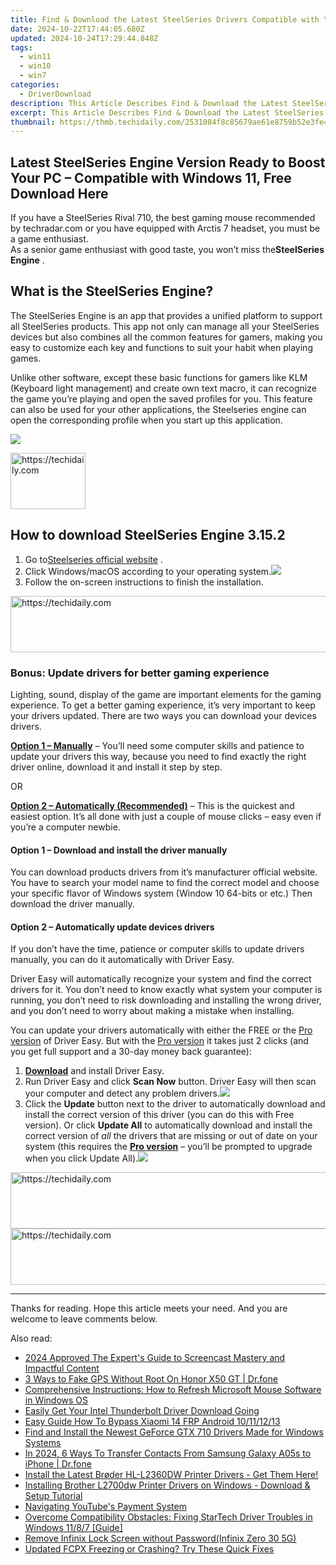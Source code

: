 ```yaml
---
title: Find & Download the Latest SteelSeries Drivers Compatible with Your Windows Machine
date: 2024-10-22T17:44:05.680Z
updated: 2024-10-24T17:29:44.848Z
tags:
  - win11
  - win10
  - win7
categories:
  - DriverDownload
description: This Article Describes Find & Download the Latest SteelSeries Drivers Compatible with Your Windows Machine
excerpt: This Article Describes Find & Download the Latest SteelSeries Drivers Compatible with Your Windows Machine
thumbnail: https://thmb.techidaily.com/2531084f8c85679ae61e8759b52e3fe4836202538838ce8ab82c47df34846229.jpg
---
```


## Latest SteelSeries Engine Version Ready to Boost Your PC – Compatible with Windows 11, Free Download Here

If you have a SteelSeries Rival 710, the best gaming mouse recommended by techradar.com or you have equipped with Arctis 7 headset, you must be a game enthusiast.  
 As a senior game enthusiast with good taste, you won’t miss the**SteelSeries Engine** .

## What is the SteelSeries Engine?

 The SteelSeries Engine is an app that provides a unified platform to support all SteelSeries products. This app not only can manage all your SteelSeries devices but also combines all the common features for gamers, making you easy to customize each key and functions to suit your habit when playing games.

 Unlike other software, except these basic functions for gamers like KLM (Keyboard light management) and create own text macro, it can recognize the game you’re playing and open the saved profiles for you. This feature can also be used for your other applications, the Steelseries engine can open the corresponding profile when you start up this application.

![](https://images.drivereasy.com/wp-content/uploads/2019/07/1-15-1024x596.jpg)

<!-- affiliate ads begin -->
<a href="https://aligracehair.sjv.io/c/5597632/2135407/19272" target="_top" id="2135407">
  <img src="//a.impactradius-go.com/display-ad/19272-2135407" border="0" alt="https://techidaily.com" width="120" height="90"/>
</a>
<img height="0" width="0" src="https://aligracehair.sjv.io/i/5597632/2135407/19272" style="position:absolute;visibility:hidden;" border="0" />
<!-- affiliate ads end -->

## How to download SteelSeries Engine 3.15.2

1. Go to[Steelseries official website](https://steelseries.com/engine) .
2. Click Windows/macOS according to your operating system.![](https://images.drivereasy.com/wp-content/uploads/2019/07/ss.jpg)
3. Follow the on-screen instructions to finish the installation.

<!-- affiliate ads begin -->
<a href="https://ephamedtechinc.pxf.io/c/5597632/2126493/26400" target="_top" id="2126493">
  <img src="//a.impactradius-go.com/display-ad/26400-2126493" border="0" alt="https://techidaily.com" width="640" height="90"/>
</a>
<img height="0" width="0" src="https://ephamedtechinc.pxf.io/i/5597632/2126493/26400" style="position:absolute;visibility:hidden;" border="0" />
<!-- affiliate ads end -->

### Bonus: Update drivers for better gaming experience

 Lighting, sound, display of the game are important elements for the gaming experience. To get a better gaming experience, it’s very important to keep your drivers updated. There are two ways you can download your devices drivers.

**[Option 1 – Manually](https://tools.techidaily.com/drivereasy/download/)**  – You’ll need some computer skills and patience to update your drivers this way, because you need to find exactly the right driver online, download it and install it step by step.

OR

**[Option 2 – Automatically (Recommended)](https://tools.techidaily.com/drivereasy/download/)**  – This is the quickest and easiest option. It’s all done with just a couple of mouse clicks – easy even if you’re a computer newbie.

#### **Option 1 –** **Download and install the driver manually**

 You can download products drivers from it’s manufacturer official website. You have to search your model name to find the correct model and choose your specific flavor of Windows system (Window 10 64-bits or etc.) Then download the driver manually.

#### **Option 2 – Automatically update devices drivers**

 If you don’t have the time, patience or computer skills to update drivers manually, you can do it automatically with Driver Easy.

 Driver Easy will automatically recognize your system and find the correct drivers for it. You don’t need to know exactly what system your computer is running, you don’t need to risk downloading and installing the wrong driver, and you don’t need to worry about making a mistake when installing.

 You can update your drivers automatically with either the FREE or the [Pro version](https://tools.techidaily.com/drivereasy/download/) of Driver Easy. But with the [Pro version](https://tools.techidaily.com/drivereasy/download/) it takes just 2 clicks (and you get full support and a 30-day money back guarantee):

1. **[Download](https://tools.techidaily.com/drivereasy/download/)**  and install Driver Easy.
2. Run Driver Easy and click **Scan Now** button. Driver Easy will then scan your computer and detect any problem drivers.![](https://images.drivereasy.com/wp-content/uploads/2019/07/NVIDIA-18-6.jpg)
3. Click the **Update** button next to the driver to automatically download and install the correct version of this driver (you can do this with Free version). Or click **Update All** to automatically download and install the correct version of _all_ the drivers that are missing or out of date on your system (this requires the **[Pro version](https://tools.techidaily.com/drivereasy/download/)**  – you’ll be prompted to upgrade when you click Update All).![](https://images.drivereasy.com/wp-content/uploads/2019/07/NVIDIA-Geoforce-7.jpg)

<!-- affiliate ads begin -->
<a href="https://zebaoaffiliateprogram.pxf.io/c/5597632/2137974/21526" target="_top" id="2137974">
  <img src="//a.impactradius-go.com/display-ad/21526-2137974" border="0" alt="https://techidaily.com" width="728" height="90"/>
</a>
<img height="0" width="0" src="https://zebaoaffiliateprogram.pxf.io/i/5597632/2137974/21526" style="position:absolute;visibility:hidden;" border="0" />
<!-- affiliate ads end -->

<!-- affiliate ads begin -->
<a href="https://aligracehair.sjv.io/c/5597632/1925570/19272" target="_top" id="1925570">
  <img src="//a.impactradius-go.com/display-ad/19272-1925570" border="0" alt="https://techidaily.com" width="728" height="90"/>
</a>
<img height="0" width="0" src="https://aligracehair.sjv.io/i/5597632/1925570/19272" style="position:absolute;visibility:hidden;" border="0" />
<!-- affiliate ads end -->

---

 Thanks for reading. Hope this article meets your need. And you are welcome to leave comments below.

<ins class="adsbygoogle"
     style="display:block"
     data-ad-format="autorelaxed"
     data-ad-client="ca-pub-7571918770474297"
     data-ad-slot="1223367746"></ins>

<ins class="adsbygoogle"
     style="display:block"
     data-ad-client="ca-pub-7571918770474297"
     data-ad-slot="8358498916"
     data-ad-format="auto"
     data-full-width-responsive="true"></ins>

<span class="atpl-alsoreadstyle">Also read:</span>
<div><ul>
<li><a href="https://on-screen-recording.techidaily.com/2024-approved-the-experts-guide-to-screencast-mastery-and-impactful-content/"><u>2024 Approved The Expert's Guide to Screencast Mastery and Impactful Content</u></a></li>
<li><a href="https://location-fake.techidaily.com/3-ways-to-fake-gps-without-root-on-honor-x50-gt-drfone-by-drfone-virtual-android/"><u>3 Ways to Fake GPS Without Root On Honor X50 GT | Dr.fone</u></a></li>
<li><a href="https://driver-download.techidaily.com/comprehensive-instructions-how-to-refresh-microsoft-mouse-software-in-windows-os/"><u>Comprehensive Instructions: How to Refresh Microsoft Mouse Software in Windows OS</u></a></li>
<li><a href="https://driver-download.techidaily.com/easily-get-your-intel-thunderbolt-driver-download-going/"><u>Easily Get Your Intel Thunderbolt Driver Download Going</u></a></li>
<li><a href="https://bypass-frp.techidaily.com/easy-guide-how-to-bypass-xiaomi-14-frp-android-10111213-by-drfone-android/"><u>Easy Guide How To Bypass Xiaomi 14 FRP Android 10/11/12/13</u></a></li>
<li><a href="https://driver-download.techidaily.com/find-and-install-the-newest-geforce-gtx-710-drivers-made-for-windows-systems/"><u>Find and Install the Newest GeForce GTX 710 Drivers Made for Windows Systems</u></a></li>
<li><a href="https://android-transfer.techidaily.com/in-2024-6-ways-to-transfer-contacts-from-samsung-galaxy-a05s-to-iphone-drfone-by-drfone-transfer-from-android-transfer-from-android/"><u>In 2024, 6 Ways To Transfer Contacts From Samsung Galaxy A05s to iPhone | Dr.fone</u></a></li>
<li><a href="https://driver-download.techidaily.com/install-the-latest-broder-hl-l2360dw-printer-drivers-get-them-here/"><u>Install the Latest Brøder HL-L2360DW Printer Drivers - Get Them Here!</u></a></li>
<li><a href="https://driver-download.techidaily.com/installing-brother-l2700dw-printer-drivers-on-windows-download-and-setup-tutorial/"><u>Installing Brother L2700dw Printer Drivers on Windows - Download & Setup Tutorial</u></a></li>
<li><a href="https://youtube-data.techidaily.com/ating-youtubes-payment-system/"><u>Navigating YouTube's Payment System</u></a></li>
<li><a href="https://driver-download.techidaily.com/overcome-compatibility-obstacles-fixing-startech-driver-troubles-in-windows-1187-guide/"><u>Overcome Compatibility Obstacles: Fixing StarTech Driver Troubles in Windows 11/8/7 [Guide]</u></a></li>
<li><a href="https://techidaily.com/remove-infinix-lock-screen-without-password-infinix-zero-30-5g-by-drfone-android-unlock-android-unlock/"><u>Remove Infinix Lock Screen without Password(Infinix Zero 30 5G)</u></a></li>
<li><a href="https://video-ai-editor.techidaily.com/updated-fcpx-freezing-or-crashing-try-these-quick-fixes/"><u>Updated FCPX Freezing or Crashing? Try These Quick Fixes</u></a></li>
</ul></div>


